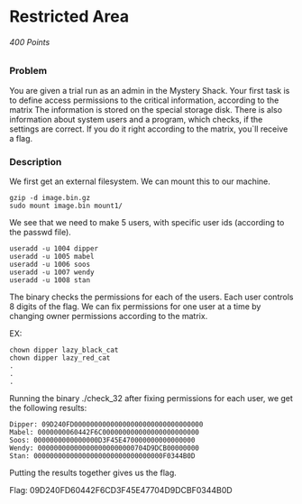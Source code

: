# Restricted Area
###### 400 Points

### Problem
You are given a trial run as an admin in the Mystery Shack. 
Your first task is to define access permissions to the critical information, according to the matrix
The information is stored on the special storage disk. There is also information about system users and a program, which checks, if the settings are correct. If you do it right according to the matrix, you`ll receive a flag.

### Description
We first get an external filesystem. We can mount this to our machine.

```
gzip -d image.bin.gz
sudo mount image.bin mount1/
```

We see that we need to make 5 users, with specific user ids (according to the passwd file).

```
useradd -u 1004 dipper
useradd -u 1005 mabel
useradd -u 1006 soos
useradd -u 1007 wendy
useradd -u 1008 stan
```

The binary checks the permissions for each of the users. Each user controls 8 digits of the flag.
We can fix permissions for one user at a time by changing owner permissions according to the matrix.

EX:
```
chown dipper lazy_black_cat
chown dipper lazy_red_cat
.
.
.
```
Running the binary ./check_32 after fixing permissions for each user, we get the following results:
```
Dipper: 09D240FD00000000000000000000000000000000
Mabel: 0000000060442F6C000000000000000000000000
Soos: 0000000000000000D3F45E470000000000000000
Wendy: 000000000000000000000000704D9DCB00000000
Stan: 00000000000000000000000000000000F0344B0D
```
Putting the results together gives us the flag.

Flag: 09D240FD60442F6CD3F45E47704D9DCBF0344B0D

